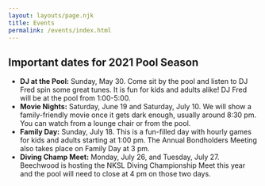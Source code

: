 ```yaml
---
layout: layouts/page.njk
title: Events
permalink: /events/index.html
---
```

## Important dates for 2021 Pool Season

* **DJ at the Pool:** Sunday, May 30.  Come sit by the pool and listen to DJ Fred spin some great tunes.  It is fun for kids and adults alike!  DJ Fred will be at the pool from 1:00-5:00.
* **Movie Nights:** Saturday, June 19 and Saturday, July 10.  We will show a family-friendly movie once it gets dark enough, usually around 8:30 pm.  You can watch from a lounge chair or from the pool.
* **Family Day:** Sunday, July 18.  This is a fun-filled day with hourly games for kids and adults starting at 1:00 pm.  The Annual Bondholders Meeting also takes place on Family Day at 3 pm.
* **Diving Champ Meet:** Monday, July 26, and Tuesday, July 27.  Beechwood is hosting the NKSL Diving Championship Meet this year and the pool will need to close at 4 pm on those two days.